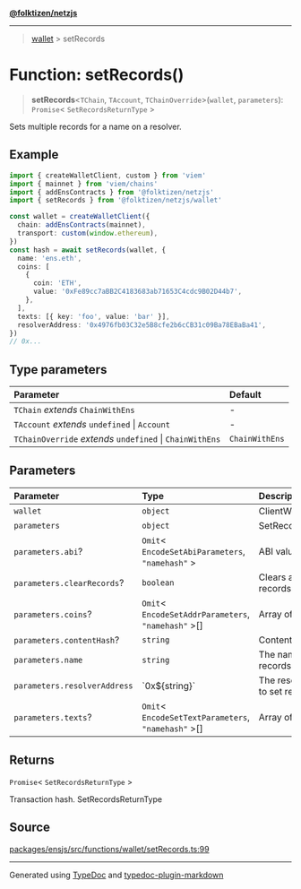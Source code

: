 [**@folktizen/netzjs**](../README.md)

---

> [wallet](README.md) > setRecords

# Function: setRecords()

> **setRecords**\<`TChain`, `TAccount`, `TChainOverride`\>(`wallet`, `parameters`): `Promise`\< `SetRecordsReturnType` \>

Sets multiple records for a name on a resolver.

## Example

```ts
import { createWalletClient, custom } from 'viem'
import { mainnet } from 'viem/chains'
import { addEnsContracts } from '@folktizen/netzjs'
import { setRecords } from '@folktizen/netzjs/wallet'

const wallet = createWalletClient({
  chain: addEnsContracts(mainnet),
  transport: custom(window.ethereum),
})
const hash = await setRecords(wallet, {
  name: 'ens.eth',
  coins: [
    {
      coin: 'ETH',
      value: '0xFe89cc7aBB2C4183683ab71653C4cdc9B02D44b7',
    },
  ],
  texts: [{ key: 'foo', value: 'bar' }],
  resolverAddress: '0x4976fb03C32e5B8cfe2b6cCB31c09Ba78EBaBa41',
})
// 0x...
```

## Type parameters

| Parameter                                                | Default        |
| :------------------------------------------------------- | :------------- |
| `TChain` _extends_ `ChainWithEns`                        | -              |
| `TAccount` _extends_ `undefined` \| `Account`            | -              |
| `TChainOverride` _extends_ `undefined` \| `ChainWithEns` | `ChainWithEns` |

## Parameters

| Parameter                    | Type                                                  | Description                            |
| :--------------------------- | :---------------------------------------------------- | :------------------------------------- |
| `wallet`                     | `object`                                              | ClientWithAccount                      |
| `parameters`                 | `object`                                              | SetRecordsParameters                   |
| `parameters.abi`?            | `Omit`\< `EncodeSetAbiParameters`, `"namehash"` \>    | ABI value                              |
| `parameters.clearRecords`?   | `boolean`                                             | Clears all current records             |
| `parameters.coins`?          | `Omit`\< `EncodeSetAddrParameters`, `"namehash"` \>[] | Array of coin records                  |
| `parameters.contentHash`?    | `string`                                              | ContentHash value                      |
| `parameters.name`            | `string`                                              | The name to set records for            |
| `parameters.resolverAddress` | \`0x$\{string}\`                                      | The resolver address to set records on |
| `parameters.texts`?          | `Omit`\< `EncodeSetTextParameters`, `"namehash"` \>[] | Array of text records                  |

## Returns

`Promise`\< `SetRecordsReturnType` \>

Transaction hash. SetRecordsReturnType

## Source

[packages/ensjs/src/functions/wallet/setRecords.ts:99](https://github.com/ensdomains/ensjs-v3/blob/1b90b888/packages/ensjs/src/functions/wallet/setRecords.ts#L99)

---

Generated using [TypeDoc](https://typedoc.org/) and [typedoc-plugin-markdown](https://www.npmjs.com/package/typedoc-plugin-markdown)
